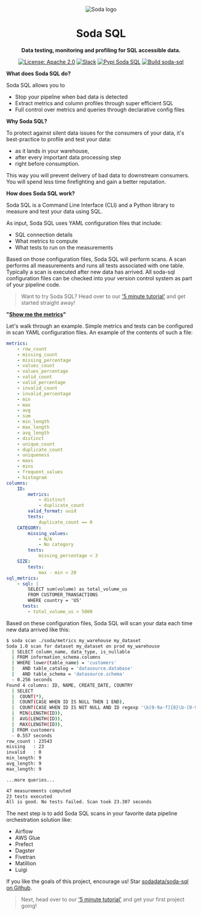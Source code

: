 <p align="center"><img src="https://raw.githubusercontent.com/sodadata/soda-sql/main/docs/assets/images/soda-banner.png" alt="Soda logo" /></p>

<h1 align="center">Soda SQL</h1>
<p align="center"><b>Data testing, monitoring and profiling for SQL accessible data.</b></p>

<p align="center">
  <a href="https://github.com/sodadata/soda-sql/blob/main/LICENSE"><img src="https://img.shields.io/badge/license-Apache%202-blue.svg" alt="License: Apache 2.0"></a>
  <a href="https://join.slack.com/t/soda-community/shared_invite/zt-m77gajo1-nXJF7JtbbRht2zwaiLb9pg"><img alt="Slack" src="https://img.shields.io/badge/chat-slack-green.svg"></a>
  <a href="https://pypi.org/project/soda-sql/"><img alt="Pypi Soda SQL" src="https://img.shields.io/badge/pypi-soda%20sql-green.svg"></a>
  <a href="https://github.com/sodadata/soda-sql/actions/workflows/build.yml"><img alt="Build soda-sql" src="https://github.com/sodadata/soda-sql/actions/workflows/build.yml/badge.svg"></a>
</p>
 
**What does Soda SQL do?**

Soda SQL allows you to

 * Stop your pipeline when bad data is detected
 * Extract metrics and column profiles through super efficient SQL
 * Full control over metrics and queries through declarative config files

**Why Soda SQL?**

To protect against silent data issues for the consumers of your data,
it's best-practice to profile and test your data:

 * as it lands in your warehouse,
 * after every important data processing step
 * right before consumption.

This way you will prevent delivery of bad data to downstream consumers.
You will spend less time firefighting and gain a better reputation.

**How does Soda SQL work?**

Soda SQL is a Command Line Interface (CLI) and a Python library to measure
and test your data using SQL.

As input, Soda SQL uses YAML configuration files that include:
 * SQL connection details
 * What metrics to compute
 * What tests to run on the measurements

Based on those configuration files, Soda SQL will perform scans.  A scan
performs all measurements and runs all tests associated with one table.  Typically
a scan is executed after new data has arrived.  All soda-sql configuration files
can be checked into your version control system as part of your pipeline
code.

> Want to try Soda SQL? Head over to our ['5 minute tutorial'](https://docs.soda.io/soda-sql/getting-started/5_min_tutorial.html) and get started straight away!

**"[Show me the metrics](https://www.youtube.com/watch?v=1-mOKMq19zU)"**

Let's walk through an example. Simple metrics and tests can be configured in scan YAML configuration 
files. An example of the contents of such a file:

```yaml
metrics:
    - row_count
    - missing_count
    - missing_percentage
    - values_count
    - values_percentage
    - valid_count
    - valid_percentage
    - invalid_count
    - invalid_percentage
    - min
    - max
    - avg
    - sum
    - min_length
    - max_length
    - avg_length
    - distinct
    - unique_count
    - duplicate_count
    - uniqueness
    - maxs
    - mins
    - frequent_values
    - histogram
columns:
    ID:
        metrics:
            - distinct
            - duplicate_count
        valid_format: uuid
        tests:
            duplicate_count == 0
    CATEGORY:
        missing_values:
            - N/A
            - No category
        tests:
            missing_percentage < 3
    SIZE:
        tests:
            max - min < 20
sql_metrics:
    - sql: |
        SELECT sum(volume) as total_volume_us
        FROM CUSTOMER_TRANSACTIONS
        WHERE country = 'US'
      tests:
        - total_volume_us > 5000
```

Based on these configuration files, Soda SQL will scan your data
each time new data arrived like this:

```bash
$ soda scan ./soda/metrics my_warehouse my_dataset
Soda 1.0 scan for dataset my_dataset on prod my_warehouse
  | SELECT column_name, data_type, is_nullable
  | FROM information_schema.columns
  | WHERE lower(table_name) = 'customers'
  |   AND table_catalog = 'datasource.database'
  |   AND table_schema = 'datasource.schema'
  - 0.256 seconds
Found 4 columns: ID, NAME, CREATE_DATE, COUNTRY
  | SELECT
  |  COUNT(*),
  |  COUNT(CASE WHEN ID IS NULL THEN 1 END),
  |  COUNT(CASE WHEN ID IS NOT NULL AND ID regexp '\b[0-9a-f]{8}\b-[0-9a-f]{4}-[0-9a-f]{4}-[0-9a-f]{4}-\b[0-9a-f]{12}\b' THEN 1 END),
  |  MIN(LENGTH(ID)),
  |  AVG(LENGTH(ID)),
  |  MAX(LENGTH(ID)),
  | FROM customers
  - 0.557 seconds
row_count : 23543
missing   : 23
invalid   : 0
min_length: 9
avg_length: 9
max_length: 9

...more queries...

47 measurements computed
23 tests executed
All is good. No tests failed. Scan took 23.307 seconds
```

The next step is to add Soda SQL scans in your favorite
data pipeline orchestration solution like:

* Airflow
* AWS Glue
* Prefect
* Dagster
* Fivetran
* Matillion
* Luigi

If you like the goals of this project, encourage us! Star [sodadata/soda-sql on Github](https://github.com/sodadata/soda-sql).

> Next, head over to our ['5 minute tutorial'](https://docs.soda.io/soda-sql/getting-started/5_min_tutorial.html) and get your first project going!
